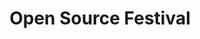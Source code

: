 ---
title: "Open Source Festival"
url: https://festival.oscafrica.org/
location: "Lagos, Nigeria"
start_date: 2020-02-20T08:00:00
end_date: 2020-02-22T18:00:00
zone: "Africa/Lagos"
hosts:
  - name: Adewale Abati
    url: https://acekyd.com/
    twitter: Ace_KYD
judges:
  - name: Ada Oyom
    url: https://medium.com/@kolokodess
    twitter: Kolokodess
  - name: Egwuenu Gift
    url: https://www.giftegwuenu.com/
    twitter: lauragift_
  - name: Ekwuno Obinna
    url: https://medium.com/@obinnacodes
    twitter: Obinnaspeaks
sponsor: Microsoft Edge
pitches:
  - 120
  - 121
  - 122
  - 124
winners:
  judges: 120
  community: 124
---
